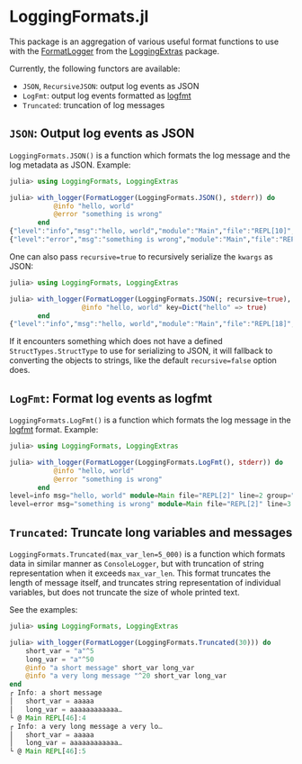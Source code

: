 # LoggingFormats.jl

This package is an aggregation of various useful format functions to use with the
[FormatLogger](https://github.com/JuliaLogging/LoggingExtras.jl#formatlogger-sink) from the
[LoggingExtras](https://github.com/JuliaLogging/LoggingExtras.jl) package.

Currently, the following functors are available:
- `JSON`, `RecursiveJSON`: output log events as JSON
- `LogFmt`: output log events formatted as [logfmt](https://brandur.org/logfmt)
- `Truncated`: truncation of log messages

## `JSON`: Output log events as JSON

`LoggingFormats.JSON()` is a function which formats the log message and the log metadata as JSON.
Example:

```julia
julia> using LoggingFormats, LoggingExtras

julia> with_logger(FormatLogger(LoggingFormats.JSON(), stderr)) do
           @info "hello, world"
           @error "something is wrong"
       end
{"level":"info","msg":"hello, world","module":"Main","file":"REPL[10]","line":2,"group":"REPL[10]","id":"Main_6972c828","kwargs":{}}
{"level":"error","msg":"something is wrong","module":"Main","file":"REPL[10]","line":3,"group":"REPL[10]","id":"Main_2289c7f9","kwargs":{}}
```

One can also pass `recursive=true` to recursively serialize the `kwargs` as JSON:

```julia
julia> using LoggingFormats, LoggingExtras

julia> with_logger(FormatLogger(LoggingFormats.JSON(; recursive=true), stderr)) do
                  @info "hello, world" key=Dict("hello" => true)
       end
{"level":"info","msg":"hello, world","module":"Main","file":"REPL[18]","line":2,"group":"REPL[18]","id":"Main_ffce16b5","kwargs":{"key":{"hello":true}}}
```

If it encounters something which does not have a defined `StructTypes.StructType` to use
for serializing to JSON, it will fallback to converting the objects to strings, like the default `recursive=false` option does.

## `LogFmt`: Format log events as logfmt

`LoggingFormats.LogFmt()` is a function which formats the log message in the
[logfmt](https://brandur.org/logfmt) format. Example:

```julia
julia> using LoggingFormats, LoggingExtras

julia> with_logger(FormatLogger(LoggingFormats.LogFmt(), stderr)) do
           @info "hello, world"
           @error "something is wrong"
       end
level=info msg="hello, world" module=Main file="REPL[2]" line=2 group="REPL[2]" id=Main_6972c827
level=error msg="something is wrong" module=Main file="REPL[2]" line=3 group="REPL[2]" id=Main_2289c7f8
```

## `Truncated`: Truncate long variables and messages

`LoggingFormats.Truncated(max_var_len=5_000)` is a function which formats data in similar manner as `ConsoleLogger`,
but with truncation of string representation when it exceeds `max_var_len`.
This format truncates the length of message itself, and truncates string representation of 
individual variables, but does not truncate the size of whole printed text.

See the examples:

```julia
julia> using LoggingFormats, LoggingExtras

julia> with_logger(FormatLogger(LoggingFormats.Truncated(30))) do
    short_var = "a"^5
    long_var = "a"^50
    @info "a short message" short_var long_var
    @info "a very long message "^20 short_var long_var
end
┌ Info: a short message
│   short_var = aaaaa
│   long_var = aaaaaaaaaaaa…
└ @ Main REPL[46]:4
┌ Info: a very long message a very lo…
│   short_var = aaaaa
│   long_var = aaaaaaaaaaaa…
└ @ Main REPL[46]:5
```
